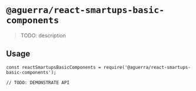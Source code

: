 # `@aguerra/react-smartups-basic-components`

> TODO: description

## Usage

```
const reactSmartupsBasicComponents = require('@aguerra/react-smartups-basic-components');

// TODO: DEMONSTRATE API
```
